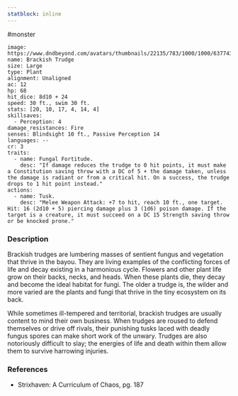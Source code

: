 ```yaml
---
statblock: inline
---
```

 #monster 

```statblock
image: https://www.dndbeyond.com/avatars/thumbnails/22135/783/1000/1000/637743395547304309.jpeg
name: Brackish Trudge
size: Large
type: Plant
alignment: Unaligned
ac: 12
hp: 68
hit_dice: 8d10 + 24
speed: 30 ft., swim 30 ft.
stats: [20, 10, 17, 4, 14, 4]
skillsaves:
  - Perception: 4
damage_resistances: Fire
senses: Blindsight 10 ft., Passive Perception 14
languages: --
cr: 3
traits:
  - name: Fungal Fortitude.
    desc: "If damage reduces the trudge to 0 hit points, it must make a Constitution saving throw with a DC of 5 + the damage taken, unless the damage is radiant or from a critical hit. On a success, the trudge drops to 1 hit point instead."
actions:
  - name: Tusk.
    desc: "Melee Weapon Attack: +7 to hit, reach 10 ft., one target. Hit: 16 (2d10 + 5) piercing damage plus 3 (1d6) poison damage. If the target is a creature, it must succeed on a DC 15 Strength saving throw or be knocked prone."
```

### Description

Brackish trudges are lumbering masses of sentient fungus and vegetation that thrive in the bayou. They are living examples of the conflicting forces of life and decay existing in a harmonious cycle. Flowers and other plant life grow on their backs, necks, and heads. When these plants die, they decay and become the ideal habitat for fungi. The older a trudge is, the wilder and more varied are the plants and fungi that thrive in the tiny ecosystem on its back.

While sometimes ill-tempered and territorial, brackish trudges are usually content to mind their own business. When trudges are roused to defend themselves or drive off rivals, their punishing tusks laced with deadly fungus spores can make short work of the unwary. Trudges are also notoriously difficult to slay; the energies of life and death within them allow them to survive harrowing injuries.

### References

- Strixhaven: A Curriculum of Chaos, pg. 187
